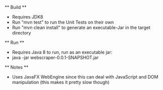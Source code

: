 ** Build **
- Requires JDK8
- Run "mvn test" to run the Unit Tests on their own
- Run "mvn clean install" to generate an executable-Jar in the target directory 

** Run **
- Requires Java 8 to run, run as an executable jar:
- java -jar webscraper-0.0.1-SNAPSHOT.jar

** Notes **
- Uses JavaFX WebEngine since this can deal with JavaScript and DOM manipulation (this makes it pretty slow though)